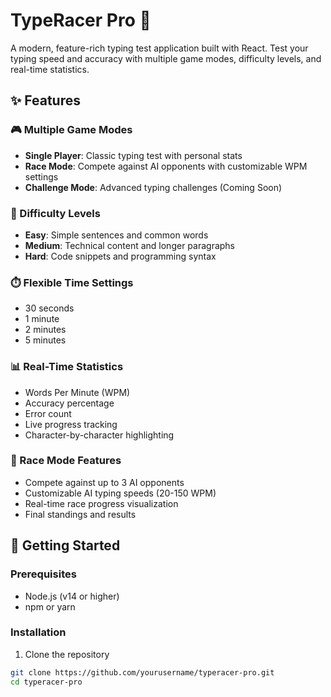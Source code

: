 # TypeRacer Pro 🎯

A modern, feature-rich typing test application built with React. Test your typing speed and accuracy with multiple game modes, difficulty levels, and real-time statistics.

## ✨ Features

### 🎮 Multiple Game Modes
- **Single Player**: Classic typing test with personal stats
- **Race Mode**: Compete against AI opponents with customizable WPM settings
- **Challenge Mode**: Advanced typing challenges (Coming Soon)

### 🎯 Difficulty Levels
- **Easy**: Simple sentences and common words
- **Medium**: Technical content and longer paragraphs
- **Hard**: Code snippets and programming syntax

### ⏱️ Flexible Time Settings
- 30 seconds
- 1 minute
- 2 minutes
- 5 minutes

### 📊 Real-Time Statistics
- Words Per Minute (WPM)
- Accuracy percentage
- Error count
- Live progress tracking
- Character-by-character highlighting

### 🏁 Race Mode Features
- Compete against up to 3 AI opponents
- Customizable AI typing speeds (20-150 WPM)
- Real-time race progress visualization
- Final standings and results

## 🚀 Getting Started

### Prerequisites
- Node.js (v14 or higher)
- npm or yarn

### Installation

1. Clone the repository
```bash
git clone https://github.com/yourusername/typeracer-pro.git
cd typeracer-pro
